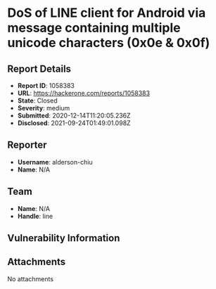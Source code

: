 # DoS of LINE client for Android via message containing multiple unicode characters (0x0e & 0x0f)

## Report Details
- **Report ID**: 1058383
- **URL**: https://hackerone.com/reports/1058383
- **State**: Closed
- **Severity**: medium
- **Submitted**: 2020-12-14T11:20:05.236Z
- **Disclosed**: 2021-09-24T01:49:01.098Z

## Reporter
- **Username**: alderson-chiu
- **Name**: N/A

## Team
- **Name**: N/A
- **Handle**: line

## Vulnerability Information


## Attachments
No attachments
